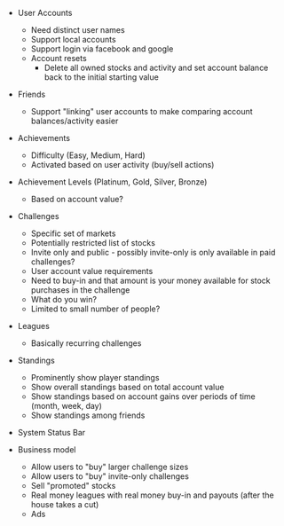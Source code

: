 
* User Accounts

    * Need distinct user names
    * Support local accounts
    * Support login via facebook and google
    * Account resets
        * Delete all owned stocks and activity and set account balance back to the initial starting value

* Friends

    * Support "linking" user accounts to make comparing account balances/activity easier

* Achievements

    * Difficulty (Easy, Medium, Hard)
    * Activated based on user activity (buy/sell actions)

* Achievement Levels (Platinum, Gold, Silver, Bronze)

    * Based on account value?

* Challenges

    * Specific set of markets
    * Potentially restricted list of stocks
    * Invite only and public - possibly invite-only is only available in paid challenges?
    * User account value requirements
    * Need to buy-in and that amount is your money available for stock purchases in the challenge
    * What do you win?
    * Limited to small number of people?

* Leagues

    * Basically recurring challenges

* Standings

    * Prominently show player standings
    * Show overall standings based on total account value
    * Show standings based on account gains over periods of time (month, week, day)
    * Show standings among friends

* System Status Bar

* Business model

    * Allow users to "buy" larger challenge sizes
    * Allow users to "buy" invite-only challenges
    * Sell "promoted" stocks
    * Real money leagues with real money buy-in and payouts (after the house takes a cut)
    * Ads
